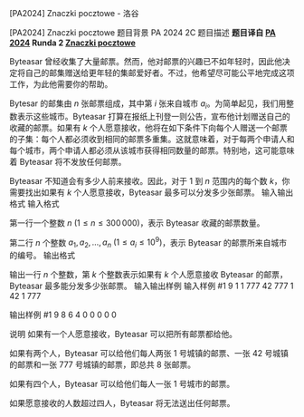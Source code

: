 



[PA2024] Znaczki pocztowe - 洛谷














[PA2024] Znaczki pocztowe
题目背景
PA 2024 2C
题目描述
**题目译自 [PA 2024](https://sio2.mimuw.edu.pl/c/pa-2024-1/dashboard/) Runda 2 [Znaczki pocztowe](https://sio2.mimuw.edu.pl/c/pa-2024-1/p/zna/)**

Byteasar 曾经收集了大量邮票。然而，他对邮票的兴趣已不如年轻时，因此他决定将自己的邮集赠送给更年轻的集邮爱好者。不过，他希望尽可能公平地完成这项工作，为此他需要你的帮助。

Bytesar 的邮集由 $n$ 张邮票组成，其中第 $i$ 张来自城市 $a_i$。为简单起见，我们用整数表示这些城市。Byteasar 打算在报纸上刊登一则公告，宣布他计划赠送自己的收藏的邮票。如果有 $k$ 个人愿意接收，他将在如下条件下向每个人赠送一个邮票的子集：每个人都必须收到相同的邮票多重集。这就意味着，对于每两个申请人和每个城市，两个申请人都必须从该城市获得相同数量的邮票。特别地，这可能意味着 Byteasar 将不发放任何邮票。

Byteasar 不知道会有多少人前来接收。因此，对于 $1$ 到 $n$ 范围内的每个数 $k$，你需要找出如果有 $k$ 个人愿意接收，Byteasar 最多可以分发多少张邮票。
输入输出格式
输入格式

第一行一个整数 $n\ (1\le n\le 300\,000)$，表示 Byteasar 收藏的邮票数量。

第二行 $n$ 个整数 $a_1,a_2,\ldots,a_n\ (1\le a_i\le 10^9)$，表示 Byteasar 的邮票所来自城市的编号。
输出格式

输出一行 $n$ 个整数，第 $k$ 个整数表示如果有 $k$ 个人愿意接收 Byteasar 的邮票，Byteasar 最多能分发多少张邮票。
输入输出样例
输入样例 #1
9
1 1 777 42 777 1 42 1 777

输出样例 #1
9 8 6 4 0 0 0 0 0

说明
如果有一个人愿意接收，Byteasar 可以把所有邮票都给他。

如果有两个人，Byteasar 可以给他们每人两张 $1$ 号城镇的邮票、一张 $42$ 号城镇的邮票和一张 $777$ 号城镇的邮票，即总共 $8$ 张邮票。

如果有四个人，Byteasar 可以给他们每人一张 $1$ 号城市的邮票。

如果愿意接收的人数超过四人，Byteasar 将无法送出任何邮票。






